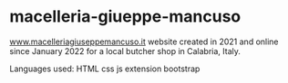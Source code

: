 # macelleria-giueppe-mancuso
www.macelleriagiuseppemancuso.it
website created in 2021 and online since January 2022 for a local butcher shop in Calabria, Italy.

Languages ​​used:
HTML
css
js extension
bootstrap
